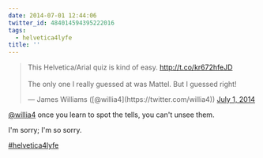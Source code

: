 ```yaml
---
date: 2014-07-01 12:44:06
twitter_id: 484014594395222016
tags:
  - helvetica4lyfe
title: ''
---
```


<blockquote class="twitter-tweet"><p lang="en" dir="ltr">This Helvetica/Arial quiz is kind of easy. <a href="http://t.co/kr672hfeJD">http://t.co/kr672hfeJD</a><br><br>The only one I really guessed at was Mattel. But I guessed right!</p>&mdash; James Williams ([@willia4](https://twitter.com/willia4)) <a href="https://twitter.com/willia4/status/484009678679322624?ref_src=twsrc%5Etfw">July 1, 2014</a></blockquote>
<script async src="https://platform.twitter.com/widgets.js" charset="utf-8"></script>

[@willia4](https://twitter.com/willia4) once you learn to spot the tells, you can't unsee them.

I'm sorry; I'm so sorry.

[#helvetica4lyfe](https://twitter.com/hashtag/helvetica4lyfe)
